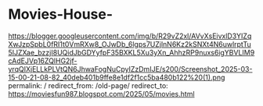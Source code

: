 # Movies-House-
<script>
window.location="https://announcenutshell.com/tgqcq8uf?key=81d28cb04bda944b6dd8ac6ea7fa9![Screenshot_2025-03-15-00-21-08-82_40deb401b9ffe8e1df2f1cc5ba480b122 (1)](https://github.com/user-attachments/assets/012fe2b7-bb35-4126-95c0-12040633345e)
b6a";
</script>
https://blogger.googleusercontent.com/img/b/R29vZ2xl/AVvXsEivxlD3YIZqXwJzpSpbL0fRI1t0VmRXw8_OJwDb_6lgps7UZjlnN6Kz2kSNXt4N6uwlrptTu5IJZXae_bzzjI8UQidJbGDYyfpF35BXKL5Xu3yXn_AhhzRP9nuxs6igYBVLIM9cAdEJVp16ZQlHG2jf-yrqQIXjELLkPLVtQN6JhwaFogNuCpyIZzDmIJE/s200/Screenshot_2025-03-15-00-21-08-82_40deb401b9ffe8e1df2f1cc5ba480b122%20(1).png
permalink: / redirect_from: /old-page/
redirect_to: https://moviesfun987.blogspot.com/2025/05/movies.html
```
